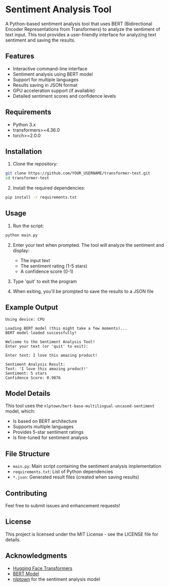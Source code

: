 # Sentiment Analysis Tool

A Python-based sentiment analysis tool that uses BERT (Bidirectional Encoder Representations from Transformers) to analyze the sentiment of text input. This tool provides a user-friendly interface for analyzing text sentiment and saving the results.

## Features

- Interactive command-line interface
- Sentiment analysis using BERT model
- Support for multiple languages
- Results saving in JSON format
- GPU acceleration support (if available)
- Detailed sentiment scores and confidence levels

## Requirements

- Python 3.x
- transformers>=4.36.0
- torch>=2.0.0

## Installation

1. Clone the repository:
```bash
git clone https://github.com/YOUR_USERNAME/transformer-test.git
cd transformer-test
```

2. Install the required dependencies:
```bash
pip install -r requirements.txt
```

## Usage

1. Run the script:
```bash
python main.py
```

2. Enter your text when prompted. The tool will analyze the sentiment and display:
   - The input text
   - The sentiment rating (1-5 stars)
   - A confidence score (0-1)

3. Type 'quit' to exit the program

4. When exiting, you'll be prompted to save the results to a JSON file

## Example Output

```
Using device: CPU

Loading BERT model (this might take a few moments)...
BERT model loaded successfully!

Welcome to the Sentiment Analysis Tool!
Enter your text (or 'quit' to exit):

Enter text: I love this amazing product!

Sentiment Analysis Result:
Text: 'I love this amazing product!'
Sentiment: 5 stars
Confidence Score: 0.9876
```

## Model Details

This tool uses the `nlptown/bert-base-multilingual-uncased-sentiment` model, which:
- Is based on BERT architecture
- Supports multiple languages
- Provides 5-star sentiment ratings
- Is fine-tuned for sentiment analysis

## File Structure

- `main.py`: Main script containing the sentiment analysis implementation
- `requirements.txt`: List of Python dependencies
- `*.json`: Generated result files (created when saving results)

## Contributing

Feel free to submit issues and enhancement requests!

## License

This project is licensed under the MIT License - see the LICENSE file for details.

## Acknowledgments

- [Hugging Face Transformers](https://github.com/huggingface/transformers)
- [BERT Model](https://github.com/google-research/bert)
- [nlptown](https://huggingface.co/nlptown) for the sentiment analysis model 